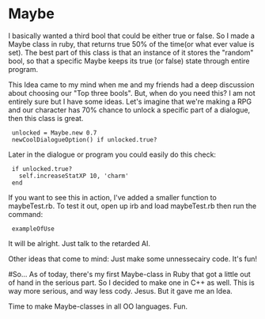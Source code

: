 # Maybe
I basically wanted a third bool that could be either true or false. So I made a Maybe class in ruby, that returns true 50% of the time(or what ever value is set). The best part of this class is that an instance of it stores the "random" bool, so that a specific Maybe keeps its true (or false) state through entire program.

This Idea came to my mind when me and my friends had a deep discussion about choosing our "Top three bools". But, when do you need this? I am not entirely sure but I have some ideas. Let's imagine that we're making a RPG and our character has 70% chance to unlock a specific part of a dialogue, then this class is great.

     unlocked = Maybe.new 0.7
     newCoolDialogueOption() if unlocked.true?

Later in the dialogue or program you could easily do this check:

     if unlocked.true?
       self.increaseStatXP 10, 'charm'
     end
     
     
If you want to see this in action, I've added a smaller function to maybeTest.rb. To test it out, open up irb and load maybeTest.rb
then run the command:

     exampleOfUse

It will be alright. Just talk to the retarded AI.

Other ideas that come to mind: Just make some unnessecairy code. It's fun!

#So...
As of today, there's my first Maybe-class in Ruby that got a little out of hand in the serious part. So I decided to make one in C++ as well. This is way more serious, and way less cody. Jesus. 
But it gave me an Idea. 

Time to make Maybe-classes in all OO languages. Fun.
